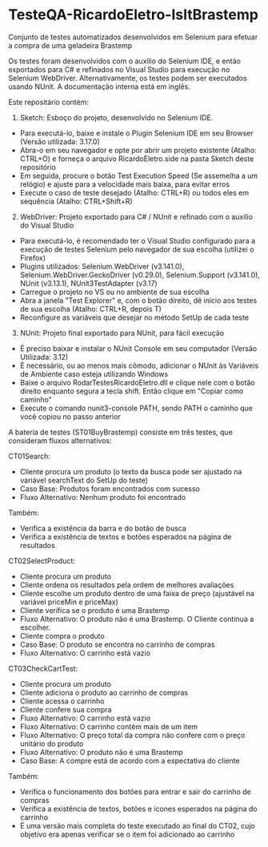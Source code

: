 # TesteQA-RicardoEletro-IsItBrastemp
Conjunto de testes automatizados desenvolvidos em Selenium para efetuar a compra de uma geladeira Brastemp

Os testes foram desenvolvidos com o auxílio do Selenium IDE, e então exportados para C# e refinados no Visual Studio para execução no Selenium WebDriver. Alternativamente, os testes podem ser executados usando NUnit. A documentação interna está em inglês.

Este repositário contém:
1) Sketch: Esboço do projeto, desenvolvido no Selenium IDE.
- Para executá-lo, baixe e instale o Plugin Selenium IDE em seu Browser (Versão utilizada: 3.17.0)
- Abra-o em seu navegador e opte por abrir um projeto existente (Atalho: CTRL+O) e forneça o arquivo RicardoEletro.side na pasta Sketch deste repositório
- Em seguida, procure o botão Test Execution Speed (Se assemelha a um relógio) e ajuste para a velocidade mais baixa, para evitar erros
- Execute o caso de teste desejado (Atalho: CTRL+R) ou todos eles em sequência (Atalho: CTRL+Shift+R)

2) WebDriver: Projeto exportado para C# / NUnit e refinado com o auxílio do Visual Studio
- Para executá-lo, é recomendado ter o Visual Studio configurado para a execução de testes Selenium pelo navegador de sua escolha (utilizei o Firefox)
- Plugins utilizados: Selenium.WebDriver (v3.141.0), Selenium.WebDriver.GeckoDriver (v0.29.0), Selenium.Support (v3.141.0), NUnit (v3.13.1), NUnit3TestAdapter (v3.17)
- Carregue o projeto no VS ou no ambiente de sua escolha
- Abra a janela "Test Explorer" e, com o botão direito, dê inicio aos testes de sua escolha (Atalho: CTRL+R, depois T)
- Reconfigure as variáveis que desejar no método SetUp de cada teste

3) NUnit: Projeto final exportado para NUnit, para fácil execução
- É preciso baixar e instalar o NUnit Console em seu computador (Versão Utilizada: 3.12)
- É necessário, ou ao menos mais cômodo, adicionar o NUnit às Variáveis de Ambiente caso esteja utilizando Windows
- Baixe o arquivo RodarTestesRicardoEletro.dll e clique nele com o botão direito enquanto segura a tecla shift. Então clique em "Copiar como caminho"
- Execute o comando nunit3-console PATH, sendo PATH o caminho que você copiou no passo anterior



A bateria de testes (ST01BuyBrastemp) consiste em três testes, que consideram fluxos alternativos:

CT01Search:
- Cliente procura um produto (o texto da busca pode ser ajustado na variável searchText do SetUp do teste)
- Caso Base: Produtos foram encontrados com sucesso
- Fluxo Alternativo: Nenhum produto foi encontrado

Também:
- Verifica a existência da barra e do botão de busca
- Verifica a existência de textos e botões esperados na página de resultados

CT02SelectProduct:
- Cliente procura um produto
- Cliente ordena os resultados pela ordem de melhores avaliações
- Cliente escolhe um produto dentro de uma faixa de preço (ajustável na variável priceMin e priceMax)
- Cliente verifica se o produto é uma Brastemp
- Fluxo Alternativo: O produto não é uma Brastemp. O Cliente continua a escolher.
- Cliente compra o produto
- Caso Base: O produto se encontra no carrinho de compras
- Fluxo Alternativo: O carrinho está vazio

CT03CheckCartTest:
- Cliente procura um produto
- Cliente adiciona o produto ao carrinho de compras
- Cliente acessa o carrinho
- Cliente confere sua compra
- Fluxo Alternativo: O carrinho está vazio
- Fluxo Alternativo: O carrinho contém mais de um item
- Fluxo Alternativo: O preço total da compra não confere com o preço unitário do produto
- Fluxo Alternativo: O produto não é uma Brastemp
- Caso Base: A compre está de acordo com a espectativa do cliente

Também:
- Verifica o funcionamento dos botões para entrar e sair do carrinho de compras
- Verifica a existência de textos, botões e ícones esperados na página do carrinho
- É uma versão mais completa do teste executado ao final do CT02, cujo objetivo era apenas verificar se o item foi adicionado ao carrinho
